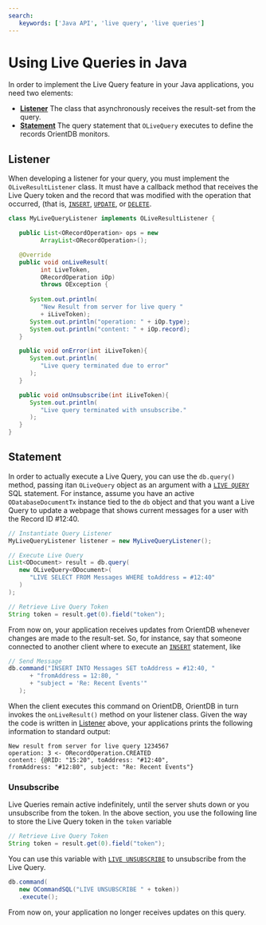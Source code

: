 ```yaml
---
search:
   keywords: ['Java API', 'live query', 'live queries']
---
```


# Using Live Queries in Java

In order to implement the Live Query feature in your Java applications, you need two elements:

- [**Listener**](#listener) The class that asynchronously receives the result-set from the query.
- [**Statement**](#statement) The query statement that `OLiveQuery` executes to define the records OrientDB monitors.


## Listener

When developing a listener for your query, you must implement the `OLiveResultListener` class.  It must have a callback method that receives the Live Query token and the record that was modified with the operation that occurred, (that is, [`INSERT`](../sql/SQL-Insert.md), [`UPDATE`](../sql/SQL-Update.md), or [`DELETE`](../sql/SQL-Delete.md).

```java
class MyLiveQueryListener implements OLiveResultListener {

   public List<ORecordOperation> ops = new 
         ArrayList<ORecordOperation>();

   @Override
   public void onLiveResult(
         int LiveToken, 
         ORecordOperation iOp)
         throws OException {
   
      System.out.println(
         "New Result from server for live query "
         + iLiveToken);
      System.out.println("operation: " + iOp.type);
      System.out.println("content: " + iOp.record);
   }

   public void onError(int iLiveToken){
      System.out.println(
         "Live query terminated due to error"
      );
   }

   public void onUnsubscribe(int iLiveToken){
      System.out.println(
         "Live query terminated with unsubscribe."
      );
   }
}
```

## Statement

In order to actually execute a Live Query, you can use the `db.query()` method, passing itan `OLiveQuery` object as an argument with a [`LIVE QUERY`](../sql/SQL-Live-Select.md) SQL statement.  For instance, assume you have an active `ODatabaseDocumentTx` instance tied to the `db` object and that you want a Live Query to update a webpage that shows current messages for a user with the Record ID #12:40.

```java
// Instantiate Query Listener
MyLiveQueryListener listener = new MyLiveQueryListener();

// Execute Live Query
List<ODocument> result = db.query(
   new OLiveQuery<ODocument>(
      "LIVE SELECT FROM Messages WHERE toAddress = #12:40"
   )
);

// Retrieve Live Query Token
String token = result.get(0).field("token");
```

From now on, your application receives updates from OrientDB whenever changes are made to the result-set.  So, for instance, say that someone connected to another client where to execute an [`INSERT`](../sql/SQL-Insert.md) statement, like

```java
// Send Message
db.command("INSERT INTO Messages SET toAddress = #12:40, "
      + "fromAddress = 12:80, "
      + "subject = 'Re: Recent Events'"
   );
```

When the client executes this command on OrientDB, OrientDB in turn invokes the `onLiveResult()` method on your listener class.  Given the way the code is written in [Listener](#listener) above, your applications prints the following information to standard output:

```
New result from server for live query 1234567
operation: 3 <- ORecordOperation.CREATED
content: {@RID: "15:20", toAddress: "#12:40", 
fromAddress: "#12:80", subject: "Re: Recent Events"}
```

### Unsubscribe

Live Queries remain active indefinitely, until the server shuts down or you unsubscribe from the token.  In the above section, you use the following line to store the Live Query token in the `token` variable

```java
// Retrieve Live Query Token
String token = result.get(0).field("token");
```

You can use this variable with [`LIVE UNSUBSCRIBE`](../sql/SQL-Live-Unsubscribe.md) to unsubscribe from the Live Query.

```java
db.command(
   new OCommandSQL("LIVE UNSUBSCRIBE " + token))
   .execute();
```

From now on, your application no longer receives updates on this query.
